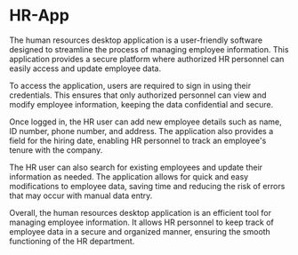 # HR-App

The human resources desktop application is a user-friendly software designed to streamline the process of managing employee information. This application provides a secure platform where authorized HR personnel can easily access and update employee data.

To access the application, users are required to sign in using their credentials. This ensures that only authorized personnel can view and modify employee information, keeping the data confidential and secure.

Once logged in, the HR user can add new employee details such as name, ID number, phone number, and address. The application also provides a field for the hiring date, enabling HR personnel to track an employee's tenure with the company.

The HR user can also search for existing employees and update their information as needed. The application allows for quick and easy modifications to employee data, saving time and reducing the risk of errors that may occur with manual data entry.

Overall, the human resources desktop application is an efficient tool for managing employee information. It allows HR personnel to keep track of employee data in a secure and organized manner, ensuring the smooth functioning of the HR department.
